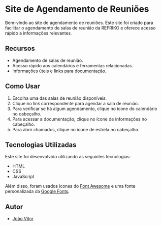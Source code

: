 # Site de Agendamento de Reuniões

Bem-vindo ao site de agendamento de reuniões. Este site foi criado para facilitar o agendamento de salas de reunião da REFRIKO e oferece acesso rápido a informações relevantes.

## Recursos

- Agendamento de salas de reunião.
- Acesso rápido aos calendários e ferramentas relacionadas.
- Informações úteis e links para documentação.

## Como Usar

1. Escolha uma das salas de reunião disponíveis.
2. Clique no link correspondente para agendar a sala de reunião.
3. Para verificar se há algum agendamento, clique no ícone do calendário no cabeçalho.
4. Para acessar a documentação, clique no ícone de informações no cabeçalho.
5. Para abrir chamados, clique no ícone de estrela no cabeçalho.
   
## Tecnologias Utilizadas

Este site foi desenvolvido utilizando as seguintes tecnologias:

- HTML
- CSS
- JavaScript

Além disso, foram usados ícones do [Font Awesome](https://fontawesome.com/) e uma fonte personalizada da [Google Fonts](https://fonts.google.com/).

## Autor

- [João Vitor](https://github.com/JVTE) 
